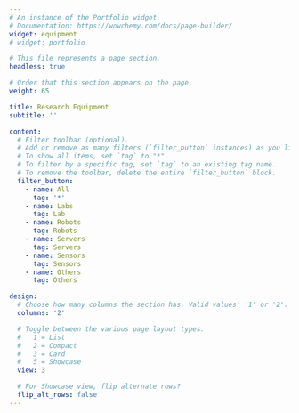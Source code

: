 ```yaml
---
# An instance of the Portfolio widget.
# Documentation: https://wowchemy.com/docs/page-builder/
widget: equipment
# widget: portfolio

# This file represents a page section.
headless: true

# Order that this section appears on the page.
weight: 65

title: Research Equipment
subtitle: ''

content:
  # Filter toolbar (optional).
  # Add or remove as many filters (`filter_button` instances) as you like.
  # To show all items, set `tag` to "*".
  # To filter by a specific tag, set `tag` to an existing tag name.
  # To remove the toolbar, delete the entire `filter_button` block.
  filter_button:
    - name: All
      tag: '*'
    - name: Labs
      tag: Lab
    - name: Robots
      tag: Robots
    - name: Servers
      tag: Servers
    - name: Sensors
      tag: Sensors
    - name: Others
      tag: Others

design:
  # Choose how many columns the section has. Valid values: '1' or '2'.
  columns: '2'

  # Toggle between the various page layout types.
  #   1 = List
  #   2 = Compact
  #   3 = Card
  #   5 = Showcase
  view: 3

  # For Showcase view, flip alternate rows?
  flip_alt_rows: false
---
```

